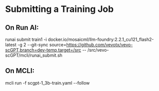 # Submitting a Training Job

## On Run AI:

runai submit train1 -i docker.io/mosaicml/llm-foundry:2.2.1_cu121_flash2-latest -g 2 --git-sync source=https://github.com/vevotx/vevo-scGPT,branch=dev-temp,target=/src -- /src/vevo-scGPT/mcli/runai_submit.sh

## On MCLI:

mcli run -f scgpt-1_3b-train.yaml --follow